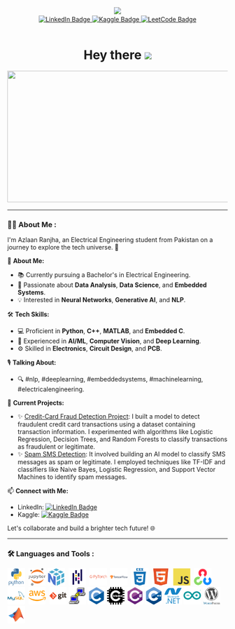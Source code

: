 <div id="header" align="center">
  <img src="https://media.giphy.com/media/Tgw604MyLJnDtbi4t0/giphy.gif" width="100"/>
</div>

<div id="badges" align="center">
  <a href="https://www.linkedin.com/in/azlaan-ranjha-1b023a107/">
    <img src="https://img.shields.io/badge/LinkedIn-blue?style=for-the-badge&logo=linkedin&logoColor=white" alt="LinkedIn Badge"/>
  </a>
  <a href="https://www.kaggle.com/azlaanranjha">
    <img src="https://img.shields.io/badge/Kaggle-white?logo=kaggle&logoColor=blue&style=for-the-badge" alt="Kaggle Badge"/>
  </a>
  <a href="https://leetcode.com/azlaanranjha15/">
    <img src="https://img.shields.io/badge/LeetCode-black?logo=leetcode&logoColor=yellow&style=for-the-badge" alt="LeetCode Badge"/>
  </a>
</div>

<div id = "Profile Viewers" align = "center">
<img src="https://komarev.com/ghpvc/?username=Azlaan20&style=flat-square&color=blue" alt=""/>
  <h1>
  Hey there
  <img src="https://media.giphy.com/media/hvRJCLFzcasrR4ia7z/giphy.gif" width="30px"/>
</h1>
</div>

<div align="center">
  <img src="https://media.giphy.com/media/dWesBcTLavkZuG35MI/giphy.gif" width="600" height="300"/>
</div>

---

### :man_technologist: About Me :
I'm Azlaan Ranjha, an Electrical Engineering student from Pakistan on a journey to explore the tech universe. 🚀

🌟 **About Me:**
- 📚 Currently pursuing a Bachelor's in Electrical Engineering.
- 🧠 Passionate about **Data Analysis**, **Data Science**, and **Embedded Systems**.
- 💡 Interested in **Neural Networks**, **Generative AI**, and **NLP**.

🛠️ **Tech Skills:**
- 💻 Proficient in **Python**, **C++**, **MATLAB**, and **Embedded C**.
- 🤖 Experienced in **AI/ML**, **Computer Vision**, and **Deep Learning**.
- ⚙️ Skilled in **Electronics**, **Circuit Design**, and **PCB**.

🎙️ **Talking About:**
- 🔍 #nlp, #deeplearning, #embeddedsystems, #machinelearning, #electricalengineering.

🚀 **Current Projects:**
- ✨ [Credit-Card Fraud Detection Project](https://github.com/Azlaan20/CODSOFT/blob/main/Credit%20Card%20Fraud/Credit%20Card%20Fraud%20Detection.ipynb): I built a model to detect fraudulent credit card transactions using a dataset containing transaction information. I experimented with algorithms like Logistic Regression, Decision Trees, and Random Forests to classify transactions as fraudulent or legitimate.
- ✨ [Spam SMS Detection](https://github.com/Azlaan20/CODSOFT/blob/main/SMS%20Spam%20Detection/SMS%20Spam%20Detection.ipynb): It involved building an AI model to classify SMS messages as spam or legitimate. I employed techniques like TF-IDF and classifiers like Naive Bayes, Logistic Regression, and Support Vector Machines to identify spam messages.

📫 **Connect with Me:**
- LinkedIn: [![LinkedIn Badge](https://img.shields.io/badge/-AzlaanRanjha-blue?style=flat&logo=Linkedin&logoColor=white)](https://www.linkedin.com/in/azlaan-ranjha-1b023a107/)
- Kaggle: [![Kaggle Badge](https://img.shields.io/badge/-AzlaanRanjha-20BEFF?style=flat&logo=kaggle&logoColor=white)](https://www.kaggle.com/azlaanranjha)

Let's collaborate and build a brighter tech future! 🌐

---

### :hammer_and_wrench: Languages and Tools :

<div>
    <img src="https://github.com/devicons/devicon/blob/master/icons/python/python-original-wordmark.svg"  title="Python" alt="Python" width="40" height="40"/>&nbsp;
  <img src="https://github.com/devicons/devicon/blob/master/icons/jupyter/jupyter-original-wordmark.svg" title="Jupyter" **alt="Jupyter" width="40" height="40"/> 
      <img src="https://github.com/devicons/devicon/blob/master/icons/numpy/numpy-original.svg"  title="Numpy" alt="Numpy" width="40" height="40"/>&nbsp;
        <img src="https://github.com/devicons/devicon/blob/master/icons/pandas/pandas-original.svg"  title="Pandas" alt="Pandas" width="40" height="40"/>&nbsp;
      <img src="https://github.com/devicons/devicon/blob/master/icons/pytorch/pytorch-plain-wordmark.svg"  title="PyTorch" alt="PyTorch" width="40" height="40"/>&nbsp;
        <img src="https://github.com/devicons/devicon/blob/master/icons/tensorflow/tensorflow-original-wordmark.svg"  title="TensorFlow" alt="TensorFlow" width="40" height="40"/>&nbsp;
  <img src="https://github.com/devicons/devicon/blob/master/icons/css3/css3-plain-wordmark.svg"  title="CSS3" alt="CSS" width="40" height="40"/>&nbsp;
  <img src="https://github.com/devicons/devicon/blob/master/icons/html5/html5-original.svg" title="HTML5" alt="HTML" width="40" height="40"/>&nbsp;
  <img src="https://github.com/devicons/devicon/blob/master/icons/javascript/javascript-original.svg" title="JavaScript" alt="JavaScript" width="40" height="40"/>&nbsp;
    <img src="https://github.com/devicons/devicon/blob/master/icons/opencv/opencv-original.svg" title="OpenCV"  alt="OpenCV" width="40" height="40"/>&nbsp;
  <img src="https://github.com/devicons/devicon/blob/master/icons/mysql/mysql-original-wordmark.svg" title="MySQL"  alt="MySQL" width="40" height="40"/>&nbsp;
  <img src="https://github.com/devicons/devicon/blob/master/icons/amazonwebservices/amazonwebservices-plain-wordmark.svg" title="AWS" alt="AWS" width="40" height="40"/>&nbsp;
  <img src="https://github.com/devicons/devicon/blob/master/icons/git/git-original-wordmark.svg" title="Git" **alt="Git" width="40" height="40"/>
    <img src="https://github.com/devicons/devicon/blob/master/icons/putty/putty-original.svg" title="Putty" **alt="Putty" width="40" height="40"/>
    <img src="https://github.com/devicons/devicon/blob/master/icons/c/c-original.svg" title="C" **alt="C" width="40" height="40"/>
      <img src="https://github.com/devicons/devicon/blob/master/icons/embeddedc/embeddedc-plain-wordmark.svg" title="Embedded C" **alt="Embedded C" width="40" height="40"/>
      <img src="https://github.com/devicons/devicon/blob/master/icons/csharp/csharp-original.svg" title="C#" **alt="C#" width="40" height="40"/>
      <img src="https://github.com/devicons/devicon/blob/master/icons/cplusplus/cplusplus-original.svg" title="C++" **alt="C++" width="40" height="40"/>
        <img src="https://github.com/devicons/devicon/blob/master/icons/dot-net/dot-net-plain-wordmark.svg" title="Microsoft .NET" **alt="Microsoft .NET" width="40" height="40"/>
<img src="https://github.com/devicons/devicon/blob/master/icons/arduino/arduino-original.svg" title="Arduino" **alt="Arduino" width="40" height="40"/>
<img src="https://github.com/devicons/devicon/blob/master/icons/wordpress/wordpress-original.svg" title="WordPress" **alt="WordPress" width="40" height="40"/>
<img src="https://github.com/devicons/devicon/blob/master/icons/matlab/matlab-original.svg" title="MATLAB" **alt="MATLAB" width="40" height="40"/> 
</div>



<!--
**Azlaan20/Azlaan20** is a ✨ _particular_ ✨ repository because its `README.md` (this file) appears on your GitHub profile.

Here are some ideas to get you started:

- 🔭 I’m currently working on ...
- 🌱 I’m currently learning ...
- 👯 I’m looking to collaborate on ...
- 🤔 I’m looking for help with ...
- 💬 Ask me about ...
- 📫 How to reach me: ...
- 😄 Pronouns: ...
- ⚡ Fun fact: ...
-->
